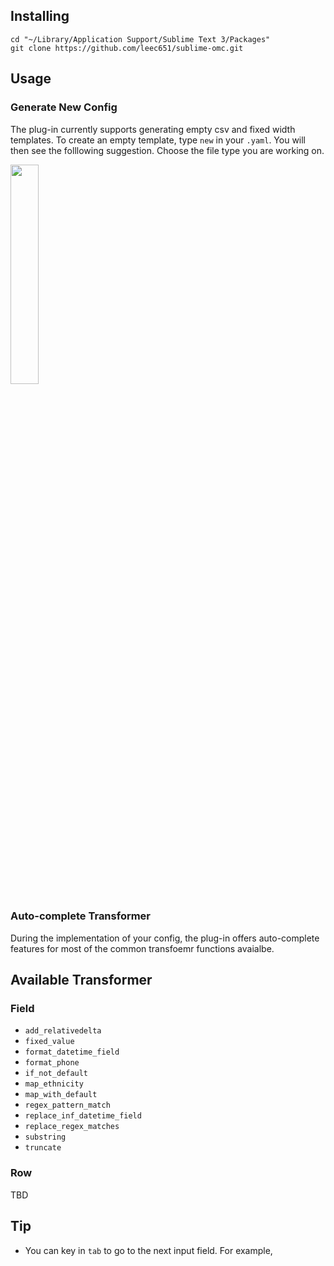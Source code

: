 ## Installing
```
cd "~/Library/Application Support/Sublime Text 3/Packages"
git clone https://github.com/leec651/sublime-omc.git
```

## Usage

### Generate New Config
The plug-in currently supports generating empty csv and fixed width templates. To create an empty template, type `new` in your `.yaml`.  You will then see the folllowing suggestion. Choose the file type you are working on.

<img src="https://i.imgur.com/w8sEf01.png" width="30%">

### Auto-complete Transformer
During the implementation of your config, the plug-in offers auto-complete features for most of the common transfoemr functions avaialbe.


## Available Transformer
### Field
* `add_relativedelta`
* `fixed_value`
* `format_datetime_field`
* `format_phone`
* `if_not_default`
* `map_ethnicity`
* `map_with_default`
* `regex_pattern_match`
* `replace_inf_datetime_field`
* `replace_regex_matches`
* `substring`
* `truncate`

### Row
TBD 


## Tip
* You can key in `tab` to go to the next input field. For example,
